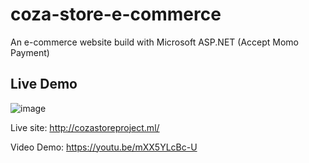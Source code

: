 # coza-store-e-commerce
An e-commerce website build with Microsoft ASP.NET (Accept Momo Payment)

## Live Demo

![image](https://user-images.githubusercontent.com/48487157/150993162-ba7e4d72-d7f0-4b5a-9687-975ea7544aab.png)

Live site: http://cozastoreproject.ml/

Video Demo: https://youtu.be/mXX5YLcBc-U
